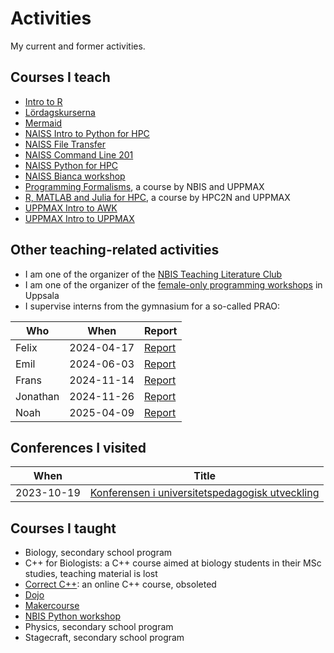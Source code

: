 # Activities

My current and former activities.

## Courses I teach

- [Intro to R](https://richelbilderbeek.github.io/intro_r_course/)
- [Lördagskurserna](https://uppsala-makerspace.github.io/loerdagskurser/)
- [Mermaid](https://github.com/richelbilderbeek/lesson_mermaid)
- [NAISS Intro to Python for HPC](https://uppmax.github.io/naiss_intro_python/)
- [NAISS File Transfer](https://uppmax.github.io/naiss_file_transfer_course/)
- [NAISS Command Line 201](https://uppmax.github.io/linux-command-line-201)
- [NAISS Python for HPC](https://uppmax.github.io/HPC-python/)
- [NAISS Bianca workshop](https://uppmax.github.io/bianca_workshops/)
- [Programming Formalisms](https://github.com/UPPMAX/programming_formalisms),
  a course by NBIS and UPPMAX
- [R, MATLAB and Julia for HPC](https://github.com/UPPMAX/R-matlab-julia-HPC),
  a course by HPC2N and UPPMAX
- [UPPMAX Intro to AWK](https://uppmax.github.io/awk_course/)
- [UPPMAX Intro to UPPMAX](https://uppmax.github.io/uppmax_intro_day_1/)

## Other teaching-related activities

- I am one of the organizer of the
  [NBIS Teaching Literature Club](https://nbisweden.github.io/teaching_literature_club/)
- I am one of the organizer of the
  [female-only programming workshops](https://richelbilderbeek.github.io/female_only_programming_workshops/)
  in Uppsala
- I supervise interns from the gymnasium for a so-called PRAO:

| Who      | When       | Report                                                              |
| -------- | ---------- | ------------------------------------------------------------------- |
| Felix    | 2024-04-17 | [Report](https://github.com/richelbilderbeek/prao_felix_20240417)   |
| Emil     | 2024-06-03 | [Report](https://github.com/richelbilderbeek/prao_emil_20240603)    |
| Frans    | 2024-11-14 | [Report](https://github.com/richelbilderbeek/prao_frans_20241114)   |
| Jonathan | 2024-11-26 | [Report](https://github.com/richelbilderbeek/prao_jonatan_20241126) |
| Noah     | 2025-04-09 | [Report](https://github.com/richelbilderbeek/prao_noah_20250409)    |

## Conferences I visited

| When       | Title                                                                                                           |
| ---------- | --------------------------------------------------------------------------------------------------------------- |
| 2023-10-19 | [Konferensen i universitetspedagogisk utveckling](20231019_konferensen_i_universitetspedagogisk_utveckling.pdf) |

## Courses I taught

- Biology, secondary school program
- C++ for Biologists: a C++ course aimed at biology students in their MSc studies, teaching material is lost
- [Correct C++](https://github.com/richelbilderbeek/correct_cpp): an online C++ course, obsoleted
- [Dojo](https://github.com/djog/dojo.git)
- [Makercourse](https://github.com/DIYbioGroningen/Makercourse.git)
- [NBIS Python workshop](https://github.com/NBISweden/workshop-python)
- Physics, secondary school program
- Stagecraft, secondary school program
